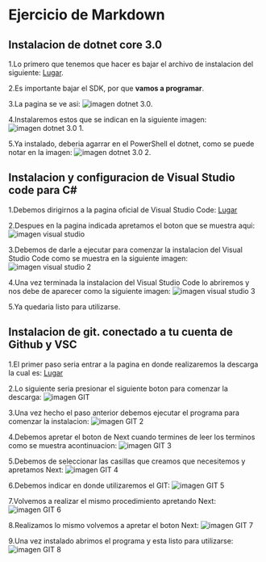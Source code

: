 
# Ejercicio de Markdown


## Instalacion  de dotnet core 3.0

1.Lo primero que tenemos que hacer es bajar el archivo de instalacion del siguiente: 
[Lugar](https://dotnet.microsoft.com/download/dotnet-core/3.0).

2.Es importante bajar el SDK, por que **vamos a programar**.

3.La pagina se ve asi:
![imagen dotnet 3.0](https://github.com/Sebashhdez13/POO-2020/blob/master/Setup/img/dotnet%203.0.PNG).

4.Instalaremos estos que se indican en la siguiente imagen:
![imagen dotnet 3.0 1](https://github.com/Sebashhdez13/POO-2020/blob/master/Setup/img/dotnet%203.0%201.PNG).

5.Ya instalado, deberia agarrar en el PowerShell el dotnet, como se puede notar en la imagen:
![imagen dotnet 3.0 2](https://github.com/Sebashhdez13/POO-2020/blob/master/Setup/img/dotnet%203.0%202.PNG).

## Instalacion y configuracion de Visual Studio code para C#

1.Debemos dirigirnos a la pagina oficial de Visual Studio Code: [Lugar](https://code.visualstudio.com/)

2.Despues en la pagina indicada apretamos el boton que se muestra aqui: ![imagen visual studio](https://github.com/Sebashhdez13/POO-2020/blob/master/Setup/img/Visual%20Code%201.PNG)

3.Debemos de darle a ejecutar para comenzar la instalacion del Visual Studio Code como se muestra en la siguiente imagen: ![imagen visual studio 2](https://github.com/Sebashhdez13/POO-2020/blob/master/Setup/img/Visual%20Code%202.PNG)

4.Una vez terminada la instalacion del Visual Studio Code lo abriremos y nos debe de aparecer como la siguiente imagen: ![imagen visual studio 3](https://github.com/Sebashhdez13/POO-2020/blob/master/Setup/img/Visual%20Code%203.PNG)

5.Ya quedaria listo para utilizarse.

## Instalacion de git. conectado a tu cuenta de Github y VSC

1.El primer paso seria entrar a la pagina en donde realizaremos la descarga la cual es: [Lugar](https://git-scm.com/)

2.Lo siguiente seria presionar el siguiente boton para comenzar la descarga: ![imagen GIT](https://github.com/Sebashhdez13/POO-2020/blob/master/Setup/img/GIT%201.PNG)

3.Una vez hecho el paso anterior debemos ejecutar el programa para comenzar la instalacion: ![imagen GIT 2](https://github.com/Sebashhdez13/POO-2020/blob/master/Setup/img/GIT%202.PNG)

4.Debemos apretar el boton de Next cuando termines de leer los terminos como se muestra acontinuacion: ![imagen GIT 3](https://github.com/Sebashhdez13/POO-2020/blob/master/Setup/img/GIT%203.PNG)


5.Debemos de seleccionar las casillas que creamos que necesitemos y apretamos Next: ![imagen GIT 4](https://github.com/Sebashhdez13/POO-2020/blob/master/Setup/img/GIT%204.PNG)


6.Debemos indicar en donde utilizaremos el GIT: ![imagen GIT 5](https://github.com/Sebashhdez13/POO-2020/blob/master/Setup/img/GIT%205.PNG)


7.Volvemos a realizar el mismo procedimiento apretando Next: ![imagen GIT 6](https://github.com/Sebashhdez13/POO-2020/blob/master/Setup/img/GIT%206.PNG)


8.Realizamos lo mismo volvemos a apretar el boton Next: ![imagen GIT 7](https://github.com/Sebashhdez13/POO-2020/blob/master/Setup/img/GIT7.PNG)


9.Una vez instalado abrimos el programa y esta listo para utilizarse: ![imagen GIT 8](https://github.com/Sebashhdez13/POO-2020/blob/master/Setup/img/GIT%208.PNG)
